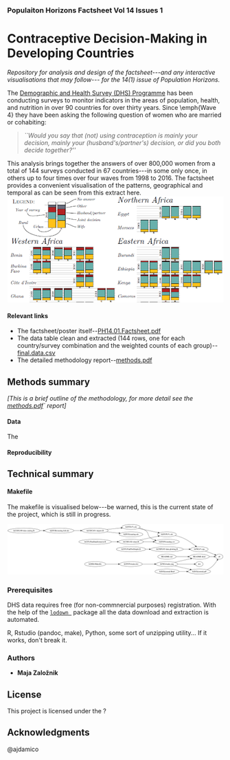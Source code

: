 ### Populaiton Horizons Factsheet Vol 14 Issues 1
# Contraceptive Decision-Making in Developing Countries

*Repository for analysis and design of the factsheet---and any interactive visualisations that may follow--- for the 14(1) issue of Population Horizons.*

The [Demographic and Health Survey (DHS) Programme](https://dhsprogram.com/Data/) has been conducting surveys to monitor indicators in the areas of population, health, and nutrition in over 90 countries for over thirty years. Since \emph{Wave 4} they have been asking the following question of women who are married or cohabiting:

>*``Would you say that (not) using contraception is mainly your decision, mainly your (husband's/partner's) decision, or did you both decide together?''*


This analysis brings together the answers of over 800,000 women from a total of 144 surveys conducted in 67 countries---in some only once, in others up to four times over four waves from 1998 to 2016. The factsheet provides a convenient visualisation of the patterns, geographical and temporal as can be seen from this extract here.
![](figures/extract.png)

#### Relevant links


* The factsheet/poster itself--[PH14.01.Factsheet.pdf](docs/presentations/PH14.01.Factsheet.pdf)
* The data table clean and extracted (144 rows, one for each country/survey combination and the weighted counts of each group)--[final.data.csv](data/processed/final.data.csv)
* The detailed methodology report--[methods.pdf](docs/reports/methods.pdf)

## Methods summary

*[This is a brief outline of the methodology, for more detail see the [methods.pdf](docs/reports/methods.pdf)` report]*

#### Data

The 

#### Reproducibility

#### 





## Technical summary

#### Makefile

The makefile is visualised below---be warned, this is the current state of the project, which is still in progress. 

![state of makefile](figures/make.png)

### Prerequisites

DHS data requires free (for non-commnercial purposes) registration. With the help of the [`lodown `](https://github.com/ajdamico/lodown) package all the data download and extraction is automated.

R, Rstudio (pandoc, make), Python, some sort of unzipping utility... If it works, don't break it.

### Authors

* **Maja Zalo&zcaron;nik**

## License

This project is licensed under the ?

## Acknowledgments

@ajdamico 
